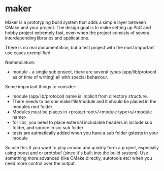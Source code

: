 maker
=====

Maker is a prototyping build system that adds a simple layer between CMake and your project. The design goal is to make setting up PoC and hobby project extremely fast, even when the project consists of several interdepending libraries and applications.

There is no real documentation, but a test project with the most important use cases exemplified

Nomenclature:
* module - a single sub project, there are several types (app/lib/protocol as of time of writing) all with special behaviour.

Some important things to consider:
* module (app/lib/protocol) name is implicit from directory structure. 
* There needs to be one makerfile/module and it should be placed in the modules root folder
* Modules must be places in \<project root\>/\<module type\>s/\<module name\>
* for libs, you need to place external includable headers in include sub folder, and source in src sub folder 
* tests are autmatically added when you have a sub folder gstests in your module

So use this if you want to play around and quickly form a project, especially using boost and or protobuf (since it's built into the build system). Use something more advanced (like CMake directly, autotools etc) when you need more control over the output.
